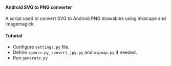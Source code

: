#### Android SVG to PNG converter
A script used to convert SVG to Android PNG drawables using inkscape and imagemagick.

#### Tutorial
- Configure `settings.py` file.
- Define `ignore.py`, `convert_jpg.py` and `mipmap.py` if needed.
- Run `generate.py`
